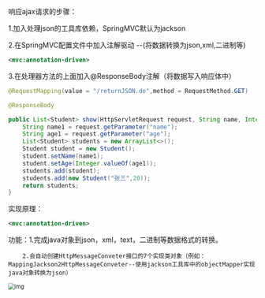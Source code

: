 响应ajax请求的步骤：

1.加入处理json的工具库依赖，SpringMVC默认为jackson

2.在SpringMVC配置文件中加入注解驱动 --(将数据转换为json,xml,二进制等)

```xml
<mvc:annotation-driven>
```

3.在处理器方法的上面加入@ResponseBody注解（将数据写入响应体中）

```java
@RequestMapping(value = "/returnJSON.do",method = RequestMethod.GET)

@ResponseBody

public List<Student> show(HttpServletRequest request, String name, Integer age){
    String name1 = request.getParameter("name");
    String age1 = request.getParameter("age");
    List<Student> students = new ArrayList<>();
    Student student = new Student();
    student.setName(name1);
    student.setAge(Integer.valueOf(age1));
    students.add(student);
    students.add(new Student("张三",20));
    return students;
}
```

实现原理：

```xml
<mvc:annotation-driven>
```

功能：1.完成java对象到json，xml，text，二进制等数据格式的转换。

  		2.会自动创建HttpMessageConveter接口的7个实现类对象（例如：MappingJackson2HttpMessageConveter--使用jackson工具库中的objectMapper实现java对象转换为json）



<img src="C:\Users\86177\AppData\Local\YNote\data\qqDF41D122736AEA611532EEA277014B95\06107c86c77b4850abab3939ab3a065f\clipboard.png" alt="img" style="zoom:80%;" />

